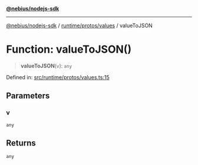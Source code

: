 [**@nebius/nodejs-sdk**](../../../../README.md)

***

[@nebius/nodejs-sdk](../../../../README.md) / [runtime/protos/values](../README.md) / valueToJSON

# Function: valueToJSON()

> **valueToJSON**(`v`): `any`

Defined in: [src/runtime/protos/values.ts:15](https://github.com/nebius/nodejs-sdk/blob/a37d220b2851e3bf0d396cb03828d544f584df45/src/runtime/protos/values.ts#L15)

## Parameters

### v

`any`

## Returns

`any`
